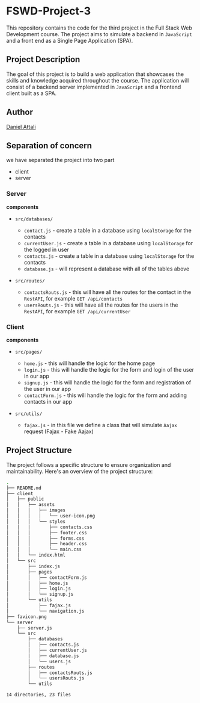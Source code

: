 # FSWD-Project-3

This repository contains the code for the third project in the Full Stack Web Development course. The project aims to simulate a backend in `JavaScript` and a front end as a Single Page Application (SPA).

## Project Description

The goal of this project is to build a web application that showcases the skills and knowledge acquired throughout the course. The application will consist of a backend server implemented in `JavaScript` and a frontend client built as a SPA.

## Author

[Daniel Attali](https://github.com/dattali18)

## Separation of concern

we have separated the project into two part
- client
- server

### Server

**components**

- `src/databases/`
    - `contact.js` - create a table in a database using `localStorage` for the contacts
    - `currentUser.js` - create a table in a database using `localStorage` for the logged in user
    - `contacts.js` - create a table in a database using `localStorage` for the contacts
    - `database.js` - will represent a database with all of the tables above

- `src/routes/`
    - `contactsRouts.js` - this will have all the routes for the contact in the `RestAPI`, for example `GET /api/contacts`
    - `usersRouts.js` - this will have all the routes for the users in the `RestAPI`, for example `GET /api/currentUser`

### Client

**components**

- `src/pages/`
    - `home.js` - this will handle the logic for the home page
    - `login.js` - this will handle the logic for the form and login of the user in our app
    - `signup.js` - this will handle the logic for the form and registration of the user in our app
    - `contactForm.js` - this will handle the logic for the form and adding contacts in our app

- `src/utils/`
    - `fajax.js` - in this file we define a class that will simulate `Aajax` request (Fajax - Fake Aajax)


## Project Structure

The project follows a specific structure to ensure organization and maintainability. Here's an overview of the project structure:

```bash
.
├── README.md
├── client
│   ├── public
│   │   ├── assets
│   │   │   ├── images
│   │   │   │   └── user-icon.png
│   │   │   └── styles
│   │   │       ├── contacts.css
│   │   │       ├── footer.css
│   │   │       ├── forms.css
│   │   │       ├── header.css
│   │   │       └── main.css
│   │   └── index.html
│   └── src
│       ├── index.js
│       ├── pages
│       │   ├── contactForm.js
│       │   ├── home.js
│       │   ├── login.js
│       │   └── signup.js
│       └── utils
│           ├── fajax.js
│           └── navigation.js
├── favicon.png
└── server
    ├── server.js
    └── src
        ├── databases
        │   ├── contacts.js
        │   ├── currentUser.js
        │   ├── database.js
        │   └── users.js
        ├── routes
        │   ├── contactsRouts.js
        │   └── usersRouts.js
        └── utils

14 directories, 23 files
```
